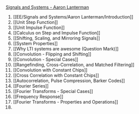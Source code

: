 
[Signals and Systems - Aaron Lanterman](https://www.youtube.com/playlist?list=PLOunECWxELQRYwsuj4BL4Hu1nvj9dxRQ6)
1. [[EE/Signals and Systems/Aaron Lanterman/Introduction]]
2. [[Unit Step Function]]
3. [[Unit Impulse Function]]
4. [[Calculus on Step and Impulse Function]]
5. [[Shifting, Scaling, and Mirroring Signals]]
6. [[System Properties]]
7. [[Why LTI systems are awesome (Question Mark)]]
8. [[Convolution - Flipping and Shifting]]
9. [[Convolution - Special Cases]]
10. [[Rangefinding, Cross-Correlation, and Matched Filtering]]
11. [[Convolution with Constant Chips]]
12. [[Cross Correlation with Constant Chips]]
13. [[Autocorrelation, Pulse Compression, Barker Codes]]
14. [[Fourier Series]]
15. [[Fourier Transforms - Special Cases]]
16. [[Frequency Response]]
17. [[Fourier Transforms - Properties and Operations]]
18. 